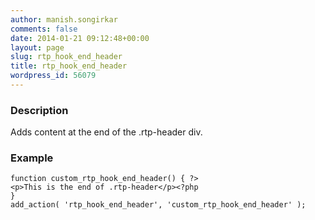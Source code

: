 ```yaml
---
author: manish.songirkar
comments: false
date: 2014-01-21 09:12:48+00:00
layout: page
slug: rtp_hook_end_header
title: rtp_hook_end_header
wordpress_id: 56079
---
```


### Description


Adds content at the end of the .rtp-header div.


### Example



    
    function custom_rtp_hook_end_header() { ?>
    <p>This is the end of .rtp-header</p><?php
    }
    add_action( 'rtp_hook_end_header', 'custom_rtp_hook_end_header' );
